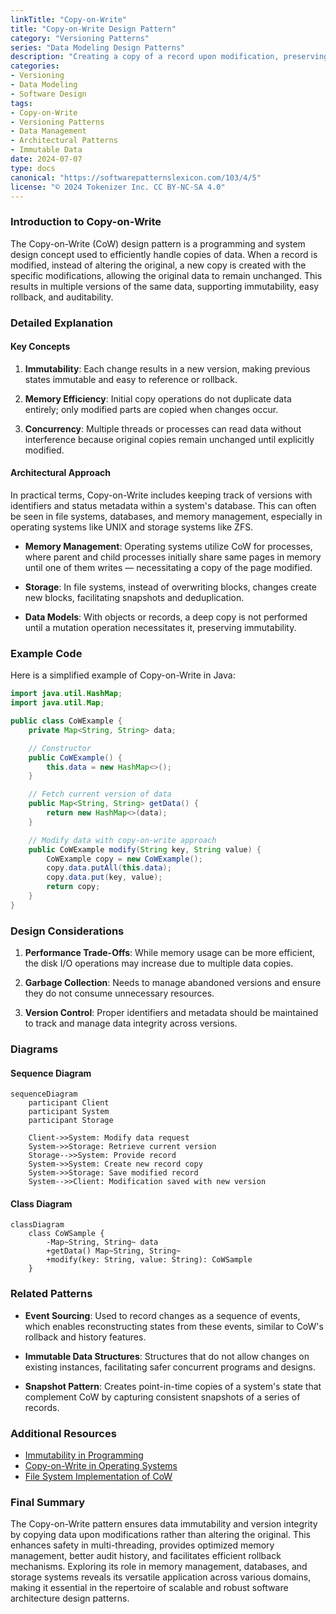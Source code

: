 ```yaml
---
linkTitle: "Copy-on-Write"
title: "Copy-on-Write Design Pattern"
category: "Versioning Patterns"
series: "Data Modeling Design Patterns"
description: "Creating a copy of a record upon modification, preserving the original version and allowing multiple versions to coexist."
categories:
- Versioning
- Data Modeling
- Software Design
tags:
- Copy-on-Write
- Versioning Patterns
- Data Management
- Architectural Patterns
- Immutable Data
date: 2024-07-07
type: docs
canonical: "https://softwarepatternslexicon.com/103/4/5"
license: "© 2024 Tokenizer Inc. CC BY-NC-SA 4.0"
---
```


### Introduction to Copy-on-Write

The Copy-on-Write (CoW) design pattern is a programming and system design concept used to efficiently handle copies of data. When a record is modified, instead of altering the original, a new copy is created with the specific modifications, allowing the original data to remain unchanged. This results in multiple versions of the same data, supporting immutability, easy rollback, and auditability.

### Detailed Explanation

#### Key Concepts

1. **Immutability**: Each change results in a new version, making previous states immutable and easy to reference or rollback.

2. **Memory Efficiency**: Initial copy operations do not duplicate data entirely; only modified parts are copied when changes occur.

3. **Concurrency**: Multiple threads or processes can read data without interference because original copies remain unchanged until explicitly modified.

#### Architectural Approach

In practical terms, Copy-on-Write includes keeping track of versions with identifiers and status metadata within a system's database. This can often be seen in file systems, databases, and memory management, especially in operating systems like UNIX and storage systems like ZFS.

- **Memory Management**: Operating systems utilize CoW for processes, where parent and child processes initially share same pages in memory until one of them writes — necessitating a copy of the page modified.

- **Storage**: In file systems, instead of overwriting blocks, changes create new blocks, facilitating snapshots and deduplication.

- **Data Models**: With objects or records, a deep copy is not performed until a mutation operation necessitates it, preserving immutability.

### Example Code

Here is a simplified example of Copy-on-Write in Java:

```java
import java.util.HashMap;
import java.util.Map;

public class CoWExample {
    private Map<String, String> data;

    // Constructor
    public CoWExample() {
        this.data = new HashMap<>();
    }

    // Fetch current version of data
    public Map<String, String> getData() {
        return new HashMap<>(data);
    }

    // Modify data with copy-on-write approach
    public CoWExample modify(String key, String value) {
        CoWExample copy = new CoWExample();
        copy.data.putAll(this.data);
        copy.data.put(key, value);
        return copy;
    }
}
```

### Design Considerations

1. **Performance Trade-Offs**: While memory usage can be more efficient, the disk I/O operations may increase due to multiple data copies.

2. **Garbage Collection**: Needs to manage abandoned versions and ensure they do not consume unnecessary resources.

3. **Version Control**: Proper identifiers and metadata should be maintained to track and manage data integrity across versions.

### Diagrams

#### Sequence Diagram

```mermaid
sequenceDiagram
    participant Client
    participant System
    participant Storage

    Client->>System: Modify data request
    System->>Storage: Retrieve current version
    Storage-->>System: Provide record
    System->>System: Create new record copy
    System->>Storage: Save modified record
    System-->>Client: Modification saved with new version
```

#### Class Diagram

```mermaid
classDiagram
    class CoWSample {
        -Map~String, String~ data
        +getData() Map~String, String~
        +modify(key: String, value: String): CoWSample
    }
```

### Related Patterns

- **Event Sourcing**: Used to record changes as a sequence of events, which enables reconstructing states from these events, similar to CoW's rollback and history features.
  
- **Immutable Data Structures**: Structures that do not allow changes on existing instances, facilitating safer concurrent programs and designs.

- **Snapshot Pattern**: Creates point-in-time copies of a system's state that complement CoW by capturing consistent snapshots of a series of records.

### Additional Resources

- [Immutability in Programming](https://en.wikipedia.org/wiki/Immutable_object)
- [Copy-on-Write in Operating Systems](https://en.wikipedia.org/wiki/Copy-on-write)
- [File System Implementation of CoW](https://en.wikipedia.org/wiki/ZFS)  

### Final Summary

The Copy-on-Write pattern ensures data immutability and version integrity by copying data upon modifications rather than altering the original. This enhances safety in multi-threading, provides optimized memory management, better audit history, and facilitates efficient rollback mechanisms. Exploring its role in memory management, databases, and storage systems reveals its versatile application across various domains, making it essential in the repertoire of scalable and robust software architecture design patterns.
